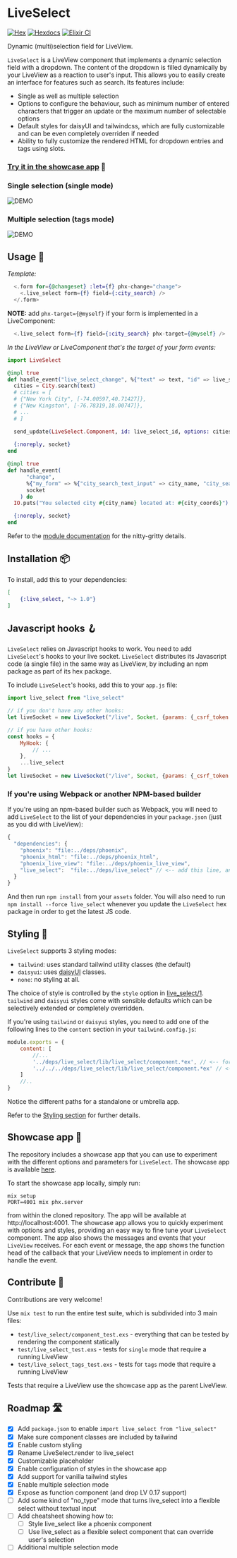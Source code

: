 # LiveSelect

[![Hex](https://img.shields.io/hexpm/v/live_select.svg)](https://hex.pm/packages/live_select)
[![Hexdocs](https://img.shields.io/badge/-docs-green)](https://hexdocs.pm/live_select)
[![Elixir CI](https://github.com/maxmarcon/live_select/actions/workflows/elixir.yml/badge.svg)](https://github.com/maxmarcon/live_select/actions/workflows/elixir.yml)

Dynamic (multi)selection field for LiveView.

`LiveSelect` is a LiveView component that implements a dynamic selection field with a dropdown. The content of the
dropdown is filled dynamically by your LiveView as a reaction to user's input. This allows you to easily create an
interface for features such as search. Its features include:

* Single as well as multiple selection
* Options to configure the behaviour, such as minimum number of entered characters that trigger an update or the maximum number of selectable options
* Default styles for daisyUI and tailwindcss, which are fully customizable and can be even completely overriden if needed
* Ability to fully customize the rendered HTML for dropdown entries and tags using slots.

### [Try it in the showcase app](https://live-select.fly.dev/) 🔬

### Single selection (single mode)

![DEMO](https://raw.githubusercontent.com/maxmarcon/live_select/main/priv/static/images/demo_single.gif)

### Multiple selection (tags mode)

![DEMO](https://raw.githubusercontent.com/maxmarcon/live_select/main/priv/static/images/demo_tags.gif)

## Usage 🧭

_Template:_

```elixir
  <.form for={@changeset} :let={f} phx-change="change">
    <.live_select form={f} field={:city_search} /> 
  </.form>
```

**NOTE:** add `phx-target={@myself}` if your form is implemented in a LiveComponent:
    
```elixir
  <.live_select form={f} field={:city_search} phx-target={@myself} />
```

_In the LiveView or LiveComponent that's the target of your form events:_

  ```elixir
  import LiveSelect

  @impl true
  def handle_event("live_select_change", %{"text" => text, "id" => live_select_id}, socket) do 
    cities = City.search(text)
    # cities = [ 
    # {"New York City", [-74.00597,40.71427]}, 
    # {"New Kingston", [-76.78319,18.00747]}, 
    # ... 
    # ]

    send_update(LiveSelect.Component, id: live_select_id, options: cities)
    
    {:noreply, socket}
  end

  @impl true
  def handle_event(
        "change",
        %{"my_form" => %{"city_search_text_input" => city_name, "city_search" => city_coords}},
        socket
      ) do
    IO.puts("You selected city #{city_name} located at: #{city_coords}")

    {:noreply, socket}
  end  
  ```

Refer to the [module documentation](https://hexdocs.pm/live_select/LiveSelect.html) for the nitty-gritty details.

## Installation 📦

To install, add this to your dependencies:

```elixir
[
    {:live_select, "~> 1.0"}
]
```

## Javascript hooks 🪝

`LiveSelect` relies on Javascript hooks to work. You need to add `LiveSelect`'s hooks to your live socket.
`LiveSelect` distributes its Javascript code (a single file) in the same way as LiveView, by including an
npm package as part of its hex package.

To include `LiveSelect`'s hooks, add this to your `app.js` file:

```javascript
import live_select from "live_select"

// if you don't have any other hooks:
let liveSocket = new LiveSocket("/live", Socket, {params: {_csrf_token: csrfToken}, hooks: live_select})

// if you have other hooks:
const hooks = {
    MyHook: {
        // ...
    },
    ...live_select
}
let liveSocket = new LiveSocket("/live", Socket, {params: {_csrf_token: csrfToken}, hooks})
```

### If you're using Webpack or another NPM-based builder

If you're using an npm-based builder such as Webpack, you will need to add `LiveSelect` to the list of your dependencies in your `package.json` (just as you did with LiveView):

```js
{
  "dependencies": {
    "phoenix": "file:../deps/phoenix",
    "phoenix_html": "file:../deps/phoenix_html",
    "phoenix_live_view": "file:../deps/phoenix_live_view",
    "live_select":  "file:../deps/live_select" // <-- add this line, and add an extra "../" if you're in an umbrella app
  }
}
```

And then run `npm install` from your `assets` folder. You will also need to run `npm install --force live_select`
whenever you update the `LiveSelect` hex package in order to get the latest JS code.

## Styling 🎨

`LiveSelect` supports 3 styling modes:

* `tailwind`: uses standard tailwind utility classes (the default)
* `daisyui`: uses [daisyUI](https://daisyui.com/) classes.
* `none`: no styling at all.

The choice of style is controlled by the `style` option
in [live_select/1](https://hexdocs.pm/live_select/LiveSelect.html#live_select/1).
`tailwind` and `daisyui` styles come with sensible defaults which can be selectively extended or completely overridden.

If you're using `tailwind` or `daisyui` styles, you need to add one of the following lines to the `content` section in
your `tailwind.config.js`:

```javascript
module.exports = {
    content: [
        //...
        '../deps/live_select/lib/live_select/component.*ex', // <-- for a standalone app
        '../../../deps/live_select/lib/live_select/component.*ex' // <-- for an umbrella app
    ]
    //..
}
```

Notice the different paths for a standalone or umbrella app.

Refer to the [Styling section](https://hexdocs.pm/live_select/styling.html) for further details.

## Showcase app 🎪

The repository includes a showcase app that you can use to experiment with the different options and parameters
for `LiveSelect`.
The showcase app is available [here](https://live-select.fly.dev/).

To start the showcase app locally, simply run:

```
mix setup
PORT=4001 mix phx.server
```

from within the cloned repository. The app will be available at http://localhost:4001. The showcase app allows you to
quickly experiment with options and styles, providing an easy way to fine tune your `LiveSelect` component. The app also
shows the messages and events that your `LiveView` receives. For each event or message, the app shows the function head
of the callback that your LiveView needs to implement in order to handle the event.

## Contribute 🤝

Contributions are very welcome! 

Use `mix test` to run the entire test suite, which is subdivided into 3 main files:

* `test/live_select/component_test.exs` - everything that can be tested by rendering the component statically
* `test/live_select_test.exs` - tests for `single` mode that require a running LiveView 
* `test/live_select_tags_test.exs` - tests for `tags` mode that require a running LiveView

Tests that require a LiveView use the showcase app as the parent LiveView.

## Roadmap 🛣️

- [X] Add `package.json` to enable `import live_select from "live_select"`
- [X] Make sure component classes are included by tailwind
- [X] Enable custom styling
- [X] Rename LiveSelect.render to live_select
- [X] Customizable placeholder
- [X] Enable configuration of styles in the showcase app
- [X] Add support for vanilla tailwind styles
- [X] Enable multiple selection mode
- [X] Expose as function component (and drop LV 0.17 support)
- [ ] Add some kind of "no_type" mode that turns live_select into a flexible select without textual input 
- [ ] Add cheatsheet showing how to:
  - [ ] Style live_select like a phoenix component
  - [ ] Use live_select as a flexible select component that can override user's selection
- [ ] Additional multiple selection mode 
